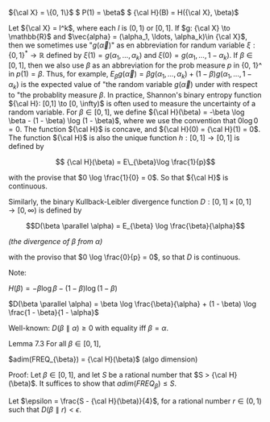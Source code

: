 ${\cal X} = \{0, 1\}$
$ P(1) = \beta$
$ {\cal H}(B) = H({\cal X}, \beta)$

Let ${\cal X} = I^k$, where each $I$ is $(0,1)$ or $[0,1]$. If $g: {\cal X} \to \mathbb{R}$ and $\vec{alpha} = (\alpha_1, \ldots, \alpha_k)\in {\cal X}$, then we sometimes use "$g(\vec{\alpha})$" as en abbreviation for randum variable $\xi: \{0, 1\}^* \to \mathbb{R}$ defined by $\xi(1) = g(\alpha_1, \ldots, \alpha_k)$ and $\xi(0) = g(\alpha_1, \ldots, 1 - \alpha_k)$. If $\beta \in [0,1]$, then we also use $\beta$ as an abbreviation for the prob measure $p$ in \{0, 1\}^ in $p(1) = \beta$. Thus, for example, $E_{\beta}g(\vec{\alpha}) = \beta g(\alpha_1, \ldots, \alpha_k) + (1 - \beta)g(\alpha_1, \ldots, 1 - \alpha_k)$ is the expected value of "the random variable $g(\vec{\alpha})$ under with respect to "the probablity measure $\beta$. In practice, Shannon's binary entropy function ${\cal H}: [0,1] \to [0, \infty)$ is often used to measure the uncertainty of a random variable. For $\beta \in [0,1]$, we define ${\cal H}(\beta) = -\beta \log \beta - (1 - \beta) \log (1 - \beta)$, where we use the convention that $0 \log 0 = 0$. The function ${\cal H}$ is concave, and ${\cal H}(0) = {\cal H}(1) = 0$. The function ${\cal H}$ is also the unique function $h: [0,1] \to [0,1]$ is defined by

$$ {\cal H}(\beta) = E\_{\beta}\log \frac{1}{p}$$

with the provise that $0 \log \frac{1}{0} = 0$. So that ${\cal H}$ is continuous.

Similarly, the binary Kullback-Leibler divergence function $D: [0,1] \times [0,1] \to [0, \infty)$ is defined by

$$D(\beta \parallel  \alpha) = E_{\beta} \log \frac{\beta}{\alpha}$$

_(the divergence of $\beta$ from $\alpha$)_

with the proviso that $0 \log \frac{0}{p} = 0$, so that $D$ is continuous.

Note:

$H(\beta) = -\beta \log \beta - (1 - \beta) \log (1 - \beta)$

$D(\beta \parallel  \alpha) = \beta \log \frac{\beta}{\alpha} + (1 - \beta) \log \frac{1 - \beta}{1 - \alpha}$

Well-known: $D(\beta \parallel  \alpha) \ge 0$ with equality iff $\beta = \alpha$.

Lemma 7.3 For all $\beta \in [0,1]$,

$adim(FREQ_{\beta}) = {\cal H}(\beta)$ (algo dimension)

Proof: Let $\beta \in [0, 1]$, and let $S$ be a rational number that $S > {\cal H}(\beta)$. It suffices to show that $adim(FREQ_{\beta}) \le S$.

Let $\epsilon = \frac{S - {\cal H}(\beta)}{4}$, for a rational number $r \in (0, 1)$ such that $D(\beta \parallel  r) < \epsilon$.
